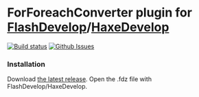 ForForeachConverter plugin for [FlashDevelop](http://www.flashdevelop.org)/[HaxeDevelop](http://haxedevelop.org)
========================
[![Build status](https://ci.appveyor.com/api/projects/status/2ilh8bc97hl52hye?svg=true)](https://ci.appveyor.com/project/slavara/fdplugin-ForForeachConverter)
[![Github Issues](https://img.shields.io/github/issues/SlavaRa/fdplugin-ForForeachConverter.svg)](https://github.com/SlavaRa/fdplugin-ForForeachConverter/issues)

### Installation

Download [the latest release](https://github.com/SlavaRa/fdplugin-ForForeachConverter/releases). Open the .fdz file with FlashDevelop/HaxeDevelop.
